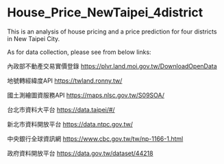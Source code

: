 # House_Price_NewTaipei_4district

This is an analysis of house pricing and a price prediction for four districts in New Taipei City. 


As for data collection, please see from below links:

內政部不動產交易實價登錄 https://plvr.land.moi.gov.tw/DownloadOpenData

地號轉經緯度API https://twland.ronny.tw/

國土測繪圖資服務API https://maps.nlsc.gov.tw/S09SOA/

台北市資料大平台 https://data.taipei/#/

新北市資料開放平台 https://data.ntpc.gov.tw/

中央銀行全球資訊網 https://www.cbc.gov.tw/tw/np-1166-1.html

政府資料開放平台 https://data.gov.tw/dataset/44218



